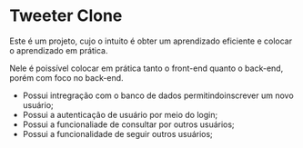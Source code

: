<h1>Tweeter Clone</h1>
<p>Este é um projeto, cujo o intuito é obter um aprendizado eficiente e colocar o aprendizado em prática.</p>
<p>Nele é poissível colocar em prática tanto o front-end quanto o back-end, porém com foco no back-end. </p>
<ul>
    <li> Possui intregração com o banco de dados permitindoinscrever um novo usuário;</li>
    <li>Possui a autenticação de usuário por meio do login;</li>
    <li>Possui a funcionaliade de consultar por outros usuários;</li>
    <li>Possui a funcionalidade de seguir outros usuários;</li>

<ul>